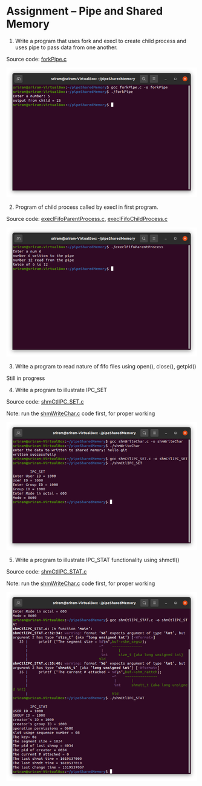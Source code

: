 # Assignment – Pipe and Shared Memory

1. Write a program that uses fork and execl to create child process and uses pipe to pass data from one another.

Source code: [forkPipe.c](./forkPipe.c)

<p align="center">
  <img src="./forkPipe.png" alt="forkPipe.c output">
</p>

2. Program of child process called by execl in first program.

Source code: [execlFifoParentProcess.c](./execlFifoParentProcess.c),
[execlFifoChildProcess.c](./execlFifoChildProcess.c)

<p align="center">
  <img src="./execlFifo.png" alt="execlFifo output">
</p>

3. Write a program to read nature of fifo files using open(), close(), getpid()

Still in progress 

4. Write a program to illustrate IPC_SET

Source code: [shmCtlIPC_SET.c](./shmCtlIPC_SET.c)

Note: run the [shmWriteChar.c](./shmWriteChar.c) code first, for proper working

<p align="center">
  <img src="./shmCtlIPC_SET.png" alt="shmCtlIPC_SET.c output">
</p>

5. Write a program to illustrate IPC_STAT functionality using shmctl()

Source code: [shmCtlIPC_STAT.c](./shmCtlIPC_STAT.c)

Note: run the [shmWriteChar.c](./shmWriteChar.c) code first, for proper working

<p align="center">
  <img src="./shmCtlIPC_STAT.png" alt="shmCtlIPC_STAT.c output">
</p>
